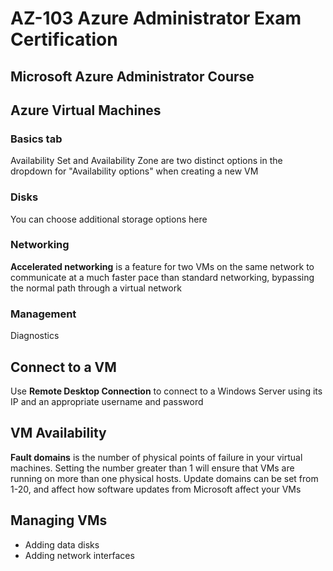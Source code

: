 # AZ-103 Azure Administrator Exam Certification

## Microsoft Azure Administrator Course

## Azure Virtual Machines

### Basics tab
Availability Set and Availability Zone are two distinct options in the dropdown for "Availability options" when creating a new VM

### Disks
You can choose additional storage options here

### Networking
__Accelerated networking__ is a feature for two VMs on the same network to communicate at a much faster pace than standard networking, bypassing the normal path through a virtual network

### Management
Diagnostics

## Connect to a VM
Use __Remote Desktop Connection__ to connect to a Windows Server using its IP and an appropriate username and password


## VM Availability
__Fault domains__ is the number of physical points of failure in your virtual machines. Setting the number greater than 1 will ensure that VMs are running on more than one physical hosts.
Update domains can be set from 1-20, and affect how software updates from Microsoft affect your VMs

## Managing VMs
  - Adding data disks
  - Adding network interfaces



